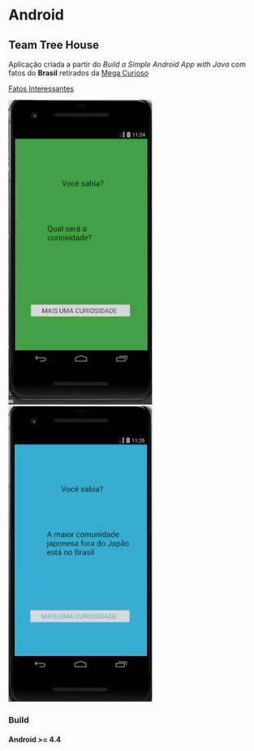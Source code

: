 # Android

## Team Tree House
Aplicação criada a partir do  *Build a Simple Android App with Java* com fatos do **Brasil**
retirados da [Mega Curioso](https://www.megacurioso.com.br/historia-e-geografia/102530-teste-sera-que-voce-ja-sabia-destes-34-fatos-sobre-o-brasil.htm)

[Fatos Interessantes](https://github.com/LucasPLopes/Android/tree/master/FatosInteressantes)

![Screen 01](https://github.com/LucasPLopes/Android/blob/master/app-01.png) ![Screen 02](https://github.com/LucasPLopes/Android/blob/master/app-02.png)
### Build
#### Android >= 4.4

